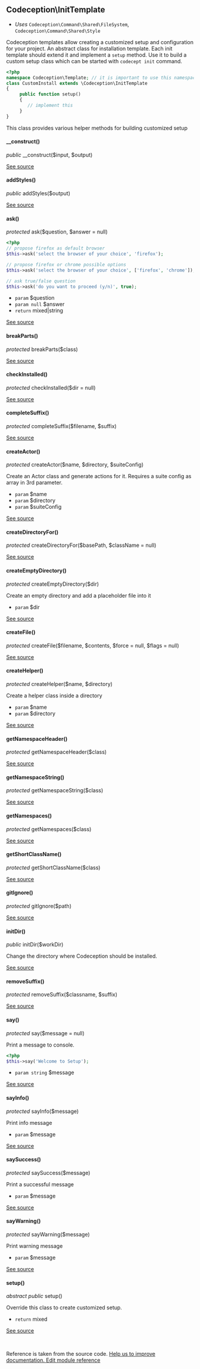 
## Codeception\InitTemplate


* *Uses* `Codeception\Command\Shared\FileSystem`, `Codeception\Command\Shared\Style`

Codeception templates allow creating a customized setup and configuration for your project.
An abstract class for installation template. Each init template should extend it and implement a `setup` method.
Use it to build a custom setup class which can be started with `codecept init` command.


```php
<?php
namespace Codeception\Template; // it is important to use this namespace so codecept init could locate this template
class CustomInstall extends \Codeception\InitTemplate
{
     public function setup()
     {
        // implement this
     }
}
```
This class provides various helper methods for building customized setup


#### __construct()

 *public* __construct($input, $output) 

[See source](https://github.com/Codeception/Codeception/blob/2.3/src/Codeception/InitTemplate.php#L65)

#### addStyles()

 *public* addStyles($output) 

[See source](https://github.com/Codeception/Codeception/blob/2.3/src/Codeception/Command/Shared/Style.php#L9)

#### ask()

 *protected* ask($question, $answer = null) 

```php
<?php
// propose firefox as default browser
$this->ask('select the browser of your choice', 'firefox');

// propose firefox or chrome possible options
$this->ask('select the browser of your choice', ['firefox', 'chrome']);

// ask true/false question
$this->ask('do you want to proceed (y/n)', true);
```

 * `param` $question
 * `param null` $answer
 * `return` mixed|string

[See source](https://github.com/Codeception/Codeception/blob/2.3/src/Codeception/InitTemplate.php#L107)

#### breakParts()

 *protected* breakParts($class) 

[See source](https://github.com/Codeception/Codeception/blob/2.3/src/Codeception/Util/Shared/Namespaces.php#L6)

#### checkInstalled()

 *protected* checkInstalled($dir = null) 

[See source](https://github.com/Codeception/Codeception/blob/2.3/src/Codeception/InitTemplate.php#L208)

#### completeSuffix()

 *protected* completeSuffix($filename, $suffix) 

[See source](https://github.com/Codeception/Codeception/blob/2.3/src/Codeception/Command/Shared/FileSystem.php#L25)

#### createActor()

 *protected* createActor($name, $directory, $suiteConfig) 

Create an Actor class and generate actions for it.
Requires a suite config as array in 3rd parameter.

 * `param` $name
 * `param` $directory
 * `param` $suiteConfig

[See source](https://github.com/Codeception/Codeception/blob/2.3/src/Codeception/InitTemplate.php#L223)

#### createDirectoryFor()

 *protected* createDirectoryFor($basePath, $className = null) 

[See source](https://github.com/Codeception/Codeception/blob/2.3/src/Codeception/Command/Shared/FileSystem.php#L10)

#### createEmptyDirectory()

 *protected* createEmptyDirectory($dir) 

Create an empty directory and add a placeholder file into it
 * `param` $dir

[See source](https://github.com/Codeception/Codeception/blob/2.3/src/Codeception/InitTemplate.php#L195)

#### createFile()

 *protected* createFile($filename, $contents, $force = null, $flags = null) 

[See source](https://github.com/Codeception/Codeception/blob/2.3/src/Codeception/Command/Shared/FileSystem.php#L46)

#### createHelper()

 *protected* createHelper($name, $directory) 

Create a helper class inside a directory

 * `param` $name
 * `param` $directory

[See source](https://github.com/Codeception/Codeception/blob/2.3/src/Codeception/InitTemplate.php#L174)

#### getNamespaceHeader()

 *protected* getNamespaceHeader($class) 

[See source](https://github.com/Codeception/Codeception/blob/2.3/src/Codeception/Util/Shared/Namespaces.php#L31)

#### getNamespaceString()

 *protected* getNamespaceString($class) 

[See source](https://github.com/Codeception/Codeception/blob/2.3/src/Codeception/Util/Shared/Namespaces.php#L25)

#### getNamespaces()

 *protected* getNamespaces($class) 

[See source](https://github.com/Codeception/Codeception/blob/2.3/src/Codeception/Util/Shared/Namespaces.php#L40)

#### getShortClassName()

 *protected* getShortClassName($class) 

[See source](https://github.com/Codeception/Codeception/blob/2.3/src/Codeception/Util/Shared/Namespaces.php#L19)

#### gitIgnore()

 *protected* gitIgnore($path) 

[See source](https://github.com/Codeception/Codeception/blob/2.3/src/Codeception/InitTemplate.php#L201)

#### initDir()

 *public* initDir($workDir) 

Change the directory where Codeception should be installed.

[See source](https://github.com/Codeception/Codeception/blob/2.3/src/Codeception/InitTemplate.php#L75)

#### removeSuffix()

 *protected* removeSuffix($classname, $suffix) 

[See source](https://github.com/Codeception/Codeception/blob/2.3/src/Codeception/Command/Shared/FileSystem.php#L40)

#### say()

 *protected* say($message = null) 

Print a message to console.

```php
<?php
$this->say('Welcome to Setup');
```


 * `param string` $message

[See source](https://github.com/Codeception/Codeception/blob/2.3/src/Codeception/InitTemplate.php#L136)

#### sayInfo()

 *protected* sayInfo($message) 

Print info message
 * `param` $message

[See source](https://github.com/Codeception/Codeception/blob/2.3/src/Codeception/InitTemplate.php#L163)

#### saySuccess()

 *protected* saySuccess($message) 

Print a successful message
 * `param` $message

[See source](https://github.com/Codeception/Codeception/blob/2.3/src/Codeception/InitTemplate.php#L145)

#### sayWarning()

 *protected* sayWarning($message) 

Print warning message
 * `param` $message

[See source](https://github.com/Codeception/Codeception/blob/2.3/src/Codeception/InitTemplate.php#L154)

#### setup()

 *abstract public* setup() 

Override this class to create customized setup.
 * `return` mixed

[See source](https://github.com/Codeception/Codeception/blob/2.3/src/Codeception/InitTemplate.php#L88)

<p>&nbsp;</p><div class="alert alert-warning">Reference is taken from the source code. <a href="https://github.com/Codeception/Codeception/blob/2.3/src/Codeception/InitTemplate.php">Help us to improve documentation. Edit module reference</a></div>
